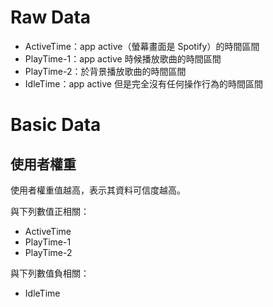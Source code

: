 Raw Data
========

+ ActiveTime：app active（螢幕畫面是 Spotify）的時間區間
+ PlayTime-1：app active 時候播放歌曲的時間區間
+ PlayTime-2：於背景播放歌曲的時間區間
+ IdleTime：app active 但是完全沒有任何操作行為的時間區間


Basic Data
==========

## 使用者權重 ##

使用者權重值越高，表示其資料可信度越高。

與下列數值正相關：

+ ActiveTime
+ PlayTime-1
+ PlayTime-2

與下列數值負相關：

+ IdleTime
